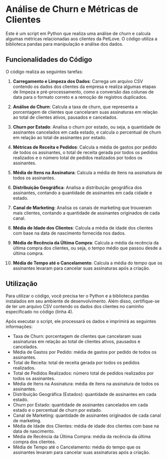# Análise de Churn e Métricas de Clientes

Este é um script em Python que realiza uma análise de churn e calcula algumas métricas relacionadas aos clientes da PetLove. O código utiliza a biblioteca pandas para manipulação e análise dos dados.

## Funcionalidades do Código

O código realiza as seguintes tarefas:

1. **Carregamento e Limpeza dos Dados**: Carrega um arquivo CSV contendo os dados dos clientes da empresa e realiza algumas etapas de limpeza e pré-processamento, como a conversão das colunas de data para o formato correto e a remoção de registros duplicados.

2. **Análise do Churn**: Calcula a taxa de churn, que representa a porcentagem de clientes que cancelaram suas assinaturas em relação ao total de clientes ativos, pausados e cancelados.

3. **Churn por Estado**: Analisa o churn por estado, ou seja, a quantidade de assinantes cancelados em cada estado, e calcula o percentual de churn em relação ao total de assinantes por estado.

4. **Métricas de Receita e Pedidos**: Calcula a média de gastos por pedido de todos os assinantes, o total de receita gerada por todos os pedidos realizados e o número total de pedidos realizados por todos os assinantes.

5. **Média de Itens na Assinatura**: Calcula a média de itens na assinatura de todos os assinantes.

6. **Distribuição Geográfica**: Analisa a distribuição geográfica dos assinantes, contando a quantidade de assinantes em cada cidade e estado.

7. **Canal de Marketing**: Analisa os canais de marketing que trouxeram mais clientes, contando a quantidade de assinantes originados de cada canal.

8. **Média de Idade dos Clientes**: Calcula a média de idade dos clientes com base na data de nascimento fornecida nos dados.

9. **Média de Recência da Última Compra**: Calcula a média da recência da última compra dos clientes, ou seja, o tempo médio que passou desde a última compra.

10. **Média de Tempo até o Cancelamento**: Calcula a média do tempo que os assinantes levaram para cancelar suas assinaturas após a criação.

## Utilização

Para utilizar o código, você precisa ter o Python e a biblioteca pandas instalados em seu ambiente de desenvolvimento. Além disso, certifique-se de ter um arquivo CSV contendo os dados dos clientes no caminho especificado no código (linha 4).

Após executar o script, ele processará os dados e imprimirá as seguintes informações:

- Taxa de Churn: porcentagem de clientes que cancelaram suas assinaturas em relação ao total de clientes ativos, pausados e cancelados.
- Média de Gastos por Pedido: média de gastos por pedido de todos os assinantes.
- Total de Receita: total de receita gerada por todos os pedidos realizados.
- Total de Pedidos Realizados: número total de pedidos realizados por todos os assinantes.
- Média de Itens na Assinatura: média de itens na assinatura de todos os assinantes.
- Distribuição Geográfica (Estados): quantidade de assinantes em cada estado.
- Churn por Estado: quantidade de assinantes cancelados em cada estado e o percentual de churn por estado.
- Canal de Marketing: quantidade de assinantes originados de cada canal de marketing.
- Média de Idade dos Clientes: média de idade dos clientes com base na data de nascimento.
- Média de Recência da Última Compra: média da recência da última compra dos clientes.
- Média de Tempo até o Cancelamento: média do tempo que os assinantes levaram para cancelar suas assinaturas após a criação.
